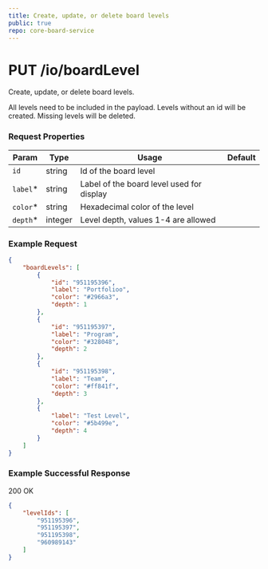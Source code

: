 ```yaml
---
title: Create, update, or delete board levels
public: true
repo: core-board-service
---
```

# PUT /io/boardLevel
Create, update, or delete board levels.

All levels need to be included in the payload. Levels without an id will be created. Missing levels will be deleted.

### Request Properties
|Param|Type|Usage|Default|
|-----|----|-----|-------|
|`id`|string|Id of the board level||
|`label`*|string|Label of the board level used for display||
|`color`*|string|Hexadecimal color of the level||
|`depth`*|integer|Level depth, values 1-4 are allowed||

### Example Request
```json
{
	"boardLevels": [
		{
			"id": "951195396",
			"label": "Portfolioo",
			"color": "#2966a3",
			"depth": 1
		},
		{
			"id": "951195397",
			"label": "Program",
			"color": "#328048",
			"depth": 2
		},
		{
			"id": "951195398",
			"label": "Team",
			"color": "#ff841f",
			"depth": 3
		},
		{
			"label": "Test Level",
			"color": "#5b499e",
			"depth": 4
		}
	]
}
```

### Example Successful Response
200 OK

```json
{
	"levelIds": [
		"951195396",
		"951195397",
		"951195398",
		"960989143"
	]
}
```

